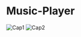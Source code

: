 # Music-Player



![Cap1](https://user-images.githubusercontent.com/26626189/149679184-e464ce9e-41f8-48cd-acf8-d89bf2e92ce3.PNG)
![Cap2](https://user-images.githubusercontent.com/26626189/149679103-cdb1cd55-e562-4b3a-828e-9a74f7a585fa.PNG)
